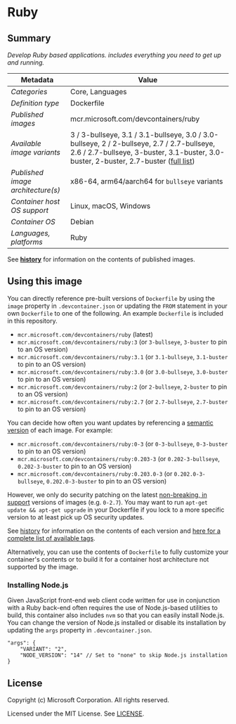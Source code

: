 # Ruby

## Summary

*Develop Ruby based applications. includes everything you need to get up and running.*

| Metadata | Value |  
|----------|-------|
| *Categories* | Core, Languages |
| *Definition type* | Dockerfile |
| *Published images* | mcr.microsoft.com/devcontainers/ruby |
| *Available image variants* | 3 / 3-bullseye, 3.1 / 3.1-bullseye, 3.0 / 3.0-bullseye, 2 / 2-bullseye, 2.7 / 2.7-bullseye, 2.6 / 2.7-bullseye, 3-buster, 3.1-buster, 3.0-buster, 2-buster, 2.7-buster ([full list](https://mcr.microsoft.com/v2/devcontainers/ruby/tags/list)) |
| *Published image architecture(s)* | x86-64, arm64/aarch64 for `bullseye` variants |
| *Container host OS support* | Linux, macOS, Windows |
| *Container OS* | Debian |
| *Languages, platforms* | Ruby |

See **[history](history)** for information on the contents of published images.

## Using this image

You can directly reference pre-built versions of `Dockerfile` by using the `image` property in `.devcontainer.json` or updating the `FROM` statement in your own  `Dockerfile` to one of the following. An example `Dockerfile` is included in this repository.

- `mcr.microsoft.com/devcontainers/ruby` (latest)
- `mcr.microsoft.com/devcontainers/ruby:3` (or `3-bullseye`, `3-buster` to pin to an OS version)
- `mcr.microsoft.com/devcontainers/ruby:3.1` (or `3.1-bullseye`, `3.1-buster` to pin to an OS version)
- `mcr.microsoft.com/devcontainers/ruby:3.0` (or `3.0-bullseye`, `3.0-buster` to pin to an OS version)
- `mcr.microsoft.com/devcontainers/ruby:2` (or `2-bullseye`, `2-buster` to pin to an OS version)
- `mcr.microsoft.com/devcontainers/ruby:2.7` (or `2.7-bullseye`, `2.7-buster` to pin to an OS version)

You can decide how often you want updates by referencing a [semantic version](https://semver.org/) of each image. For example:

- `mcr.microsoft.com/devcontainers/ruby:0-3` (or `0-3-bullseye`, `0-3-buster` to pin to an OS version)
- `mcr.microsoft.com/devcontainers/ruby:0.203-3` (or `0.202-3-bullseye`, `0.202-3-buster` to pin to an OS version)
- `mcr.microsoft.com/devcontainers/ruby:0.203.0-3` (or `0.202.0-3-bullseye`, `0.202.0-3-buster` to pin to an OS version)

However, we only do security patching on the latest [non-breaking, in support](https://github.com/microsoft/vscode-dev-containers/issues/532) versions of images (e.g. `0-2.7`). You may want to run `apt-get update && apt-get upgrade` in your Dockerfile if you lock to a more specific version to at least pick up OS security updates.

See [history](history) for information on the contents of each version and [here for a complete list of available tags](https://mcr.microsoft.com/v2/devcontainers/ruby/tags/list).

Alternatively, you can use the contents of `Dockerfile` to fully customize your container's contents or to build it for a container host architecture not supported by the image.

### Installing Node.js

Given JavaScript front-end web client code written for use in conjunction with a Ruby back-end often requires the use of Node.js-based utilities to build, this container also includes `nvm` so that you can easily install Node.js. You can change the version of Node.js installed or disable its installation by updating the `args` property in `.devcontainer.json`.

```jsonc
"args": {
    "VARIANT": "2",
    "NODE_VERSION": "14" // Set to "none" to skip Node.js installation
}
```

## License

Copyright (c) Microsoft Corporation. All rights reserved.

Licensed under the MIT License. See [LICENSE](https://github.com/devcontainers/images/blob/main/LICENSE).
